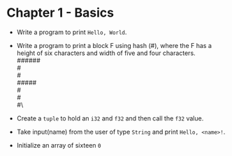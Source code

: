 # Chapter 1 - Basics

* Write a program to print `Hello, World`.

* Write a program to print a block F using hash (#), where the F has a height of six characters and width of five and four characters.\
######\
#\
#\
#####\
#\
#\
#\

* Create a `tuple` to hold an `i32` and `f32` and then call the `f32` value.

* Take input(name) from the user of type `String` and print `Hello, <name>!`.

* Initialize an array of sixteen `0`